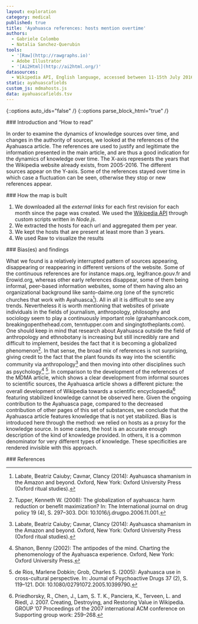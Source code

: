 ```yaml
---
layout: exploration
category: medical
published: true
title: 'Ayahuasca references: hosts mention overtime'
authors:
  - Gabriele Colombo
  - Natalia Sanchez-Querubin
tools:
  - '[Raw](http://rawgraphs.io)'
  - Adobe Illustrator
  - '[Ai2Html](http://ai2html.org/)'
datasources:
  - Wikipedia API, English language, accessed between 11-15th July 2016
static: ayahuascafields
custom_js: mdmahosts.js
data: ayahuascafields.tsv
---
```

{::options auto_ids="false" /}
{::options parse_block_html="true" /}
<div class="intro">
### Introduction and “How to read”

In order to examine the dynamics of knowledge sources over time, and changes in the authority of sources, we looked at the references of the Ayahuasca article. The references are used to justify and legitimate the information presented in the main article, and are thus a good indication for the dynamics of knowledge over time.
The X-axis represents the years that the Wikipedia website already exists, from 2005-2016. The different sources appear on the Y-axis. Some of the references stayed over time in which case a fluctuation can be seen, otherwise they stop or new references appear.
</div>

<div class="protocol">
### How the map is built

1. We downloaded all the _external links_ for each first revision for each month since the page was created. We used the [Wikipedia API](https://en.wikipedia.org/w/api.php?action=help&modules=parse) through custom scripts written in _Node.js_.
2. We extracted the hosts for each url and aggregated them per year.
3. We kept the hosts that are present at least more than 3 years.
4. We used Raw to visualize the results

</div>

<div class="findings">
### Bias(es) and findings

What we found is a relatively interrupted pattern of sources appearing, disappearing or reappearing in different versions of the website. Some of the continuous references are for instance maps.org, legifrance.gouv.fr and Erowid.org, whereas other early references disappear, some of them being informal, peer-based information websites, some of them having also an organizational background like santo-daime.org (one of the syncretic churches that work with Ayahuasca[^1]). All in all it is difficult to see any trends. Nevertheless it is worth mentioning that websites of private individuals in the fields of journalism, anthropology, philosophy and sociology seem to play a continuously important role (grahamhancock.com, breakingopenthehead.com, tenntupper.com and singingtotheplants.com). One should keep in mind that research about Ayahuasca outside the field of anthropology and ethnobotany is increasing but still incredibly rare and difficult to implement, besides the fact that it is becoming a globalized phenomenon[^2]. In that sense, the broad mix of references is not surprising, giving credit to the fact that the plant founds its way into the scientific community via anthropology[^1] and then moving into other disciplines such as psychology[^3] [^4].
In comparison to the development of the references of the MDMA article, which shows a clear development from informal sources to scientific sources, the Ayahuasca article shows a different picture: the overall development of Wikipedia towards a scientific encyclopaedia[^5] featuring stabilized knowledge cannot be observed here. Given the ongoing contribution to the Ayahuasca page, compared to the decreased contribution of other pages of this set of substances, we conclude that the Ayahuasca article features knowledge that is not yet stabilized.
Bias is introduced here through the method: we relied on hosts as a proxy for the knowledge source. In some cases, the host is an accurate enough description of the kind of knowledge provided. In others, it is a common denominator for very different types of knowledge. These specificities are rendered invisible with this approach.

</div>

<div class="references">
### References

[^1]: Labate, Beatriz Caiuby; Cavnar, Clancy (2014): Ayahuasca shamanism in the Amazon and beyond. Oxford, New York: Oxford University Press (Oxford ritual studies).

[^2]: Tupper, Kenneth W. (2008): The globalization of ayahuasca: harm reduction or benefit maximization? In: The International journal on drug policy 19 (4), S. 297–303. DOI: 10.1016/j.drugpo.2006.11.001.

[^3]: Shanon, Benny (2002): The antipodes of the mind. Charting the phenomenology of the Ayahuasca experience. Oxford, New York: Oxford University Press.

[^4]: de Rios, Marlene Dobkin; Grob, Charles S. (2005): Ayahuasca use in cross-cultural perspective. In: Journal of Psychoactive Drugs 37 (2), S. 119–121. DOI: 10.1080/02791072.2005.10399790.

[^5]: Priedhorsky, R., Chen, J., Lam, S. T. K., Panciera, K., Terveen, L. and Riedl, J. 2007. Creating, Destroying, and Restoring Value in Wikipedia. GROUP ’07 Proceedings of the 2007 international ACM conference on Supporting group work: 259–268.

</div>
